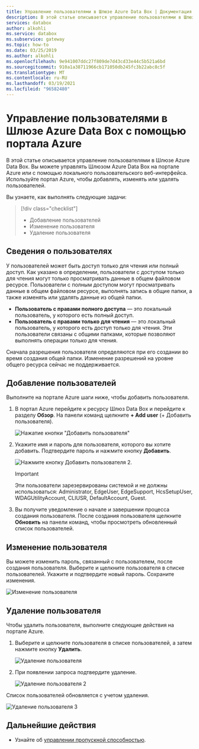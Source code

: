 ```yaml
---
title: Управление пользователями в Шлюзе Azure Data Box | Документация Майкрософт
description: В этой статье описывается управление пользователями в Шлюзе Azure Data Box с помощью портала Azure.
services: databox
author: alkohli
ms.service: databox
ms.subservice: gateway
ms.topic: how-to
ms.date: 03/25/2019
ms.author: alkohli
ms.openlocfilehash: 9e941007ddc27f809de7d43cd33e44c5b521a6bd
ms.sourcegitcommit: 910a1a38711966cb171050db245fc3b22abc8c5f
ms.translationtype: MT
ms.contentlocale: ru-RU
ms.lasthandoff: 03/19/2021
ms.locfileid: "96582480"
---
```

# <a name="use-the-azure-portal-to-manage-users-on-your-azure-data-box-gateway"></a>Управление пользователями в Шлюзе Azure Data Box с помощью портала Azure

В этой статье описывается управление пользователями в Шлюзе Azure Data Box. Вы можете управлять Шлюзом Azure Data Box на портале Azure или с помощью локального пользовательского веб-интерфейса. Используйте портал Azure, чтобы добавлять, изменять или удалять пользователей. 

Вы узнаете, как выполнять следующие задачи:

> [!div class="checklist"]
> * Добавление пользователей
> * Изменение пользователя
> * Удаление пользователя

## <a name="about-users"></a>Сведения о пользователях

У пользователей может быть доступ только для чтения или полный доступ. Как указано в определении, пользователи с доступом только для чтения могут только просматривать данные в общем файловом ресурсе. Пользователи с полным доступом могут просматривать данные в общем файловом ресурсе, выполнять запись в общие папки, а также изменять или удалять данные из общей папки.

 - **Пользователь с правами полного доступа** — это локальный пользователь, у которого есть полный доступ.
 - **Пользователь с правами только для чтения** — это локальный пользователь, у которого есть доступ только для чтения. Эти пользователи связаны с общими папками, которые позволяют выполнять операции только для чтения.

Сначала разрешения пользователя определяются при его создании во время создания общей папки. Изменение разрешений на уровне общего ресурса сейчас не поддерживается.

## <a name="add-a-user"></a>Добавление пользователей

Выполните на портале Azure шаги ниже, чтобы добавить пользователя.

1. В портал Azure перейдите к ресурсу Шлюз Data Box и перейдите к разделу **Обзор**. На панели команд щелкните **+ Add user** (+ Добавить пользователя).

    ![Нажатие кнопки "Добавить пользователя"](media/data-box-gateway-manage-users/add-user-1.png)

2. Укажите имя и пароль для пользователя, которого вы хотите добавить. Подтвердите пароль и нажмите кнопку **Добавить**.

    ![Нажмите кнопку Добавить пользователя 2.](media/data-box-gateway-manage-users/add-user-2.png)

    > [!IMPORTANT] 
    > Эти пользователи зарезервированы системой и не должны использоваться: Administrator, EdgeUser, EdgeSupport, HcsSetupUser, WDAGUtilityAccount, CLIUSR, DefaultAccount, Guest.  

3. Вы получите уведомление о начале и завершении процесса создания пользователя. После создания пользователя щелкните **Обновить** на панели команд, чтобы просмотреть обновленный список пользователей.


## <a name="modify-user"></a>Изменение пользователя

Вы можете изменить пароль, связанный с пользователем, после создания пользователя. Выберите и щелкните пользователя в списке пользователей. Укажите и подтвердите новый пароль. Сохраните изменения.
 
![Изменение пользователя](media/data-box-gateway-manage-users/modify-user-1.png)


## <a name="delete-a-user"></a>Удаление пользователя

Чтобы удалить пользователя, выполните следующие действия на портале Azure.

1. Выберите и щелкните пользователя в списке пользователей, а затем нажмите кнопку **Удалить**.  

   ![Удаление пользователя](media/data-box-gateway-manage-users/delete-user-1.png)

2. При появлении запроса подтвердите удаление. 

   ![Удаление пользователя 2](media/data-box-gateway-manage-users/delete-user-2.png)

Список пользователей обновляется с учетом удаления.

![Удаление пользователя 3](media/data-box-gateway-manage-users/delete-user-3.png)


## <a name="next-steps"></a>Дальнейшие действия

- Узнайте об [управлении пропускной способностью](data-box-gateway-manage-bandwidth-schedules.md).
